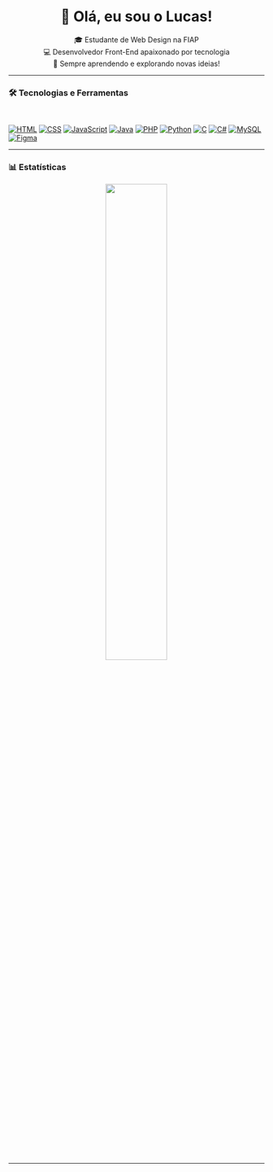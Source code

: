 <h1 align="center">👋 Olá, eu sou o Lucas!</h1>

<p align="center">
  🎓 Estudante de Web Design na FIAP <br>
  💻 Desenvolvedor Front-End apaixonado por tecnologia <br>
  🚀 Sempre aprendendo e explorando novas ideias!
</p>

---

### 🛠️ Tecnologias e Ferramentas

<p align="left">
  <br>

  [![HTML](https://img.shields.io/badge/HTML5-E34F26?style=for-the-badge&logo=html5&logoColor=white)]()
  [![CSS](https://img.shields.io/badge/CSS3-1572B6?style=for-the-badge&logo=css3&logoColor=white)]()
  [![JavaScript](https://img.shields.io/badge/JavaScript-323330?style=for-the-badge&logo=javascript&logoColor=F7DF1E)]()
  [![Java](https://img.shields.io/badge/Java-ED8B00?style=for-the-badge&logo=openjdk&logoColor=white)]()
  [![PHP](https://img.shields.io/badge/PHP-777BB4?style=for-the-badge&logo=php&logoColor=white)]()
  [![Python](https://img.shields.io/badge/Python-14354C?style=for-the-badge&logo=python&logoColor=white)]()
  [![C](https://img.shields.io/badge/C-00599C?style=for-the-badge&logo=c&logoColor=white)]()
  [![C#](https://img.shields.io/badge/C%23-239120?style=for-the-badge&logo=c-sharp&logoColor=white)]()
  [![MySQL](https://img.shields.io/badge/MySQL-005C84?style=for-the-badge&logo=mysql&logoColor=white)]()
  [![Figma](https://img.shields.io/badge/Figma-F24E1E?style=for-the-badge&logo=Figma&logoColor=FFFFFF)]()

</p>

---

### 📊 Estatísticas

<p align="center">
  <a href="https://github.com/imlucas007">
    <img width="49%" src="https://github-readme-stats.vercel.app/api?username=imlucas007&show_icons=true&theme=radical&hide_border=true" />
  </a>
</p>

---
